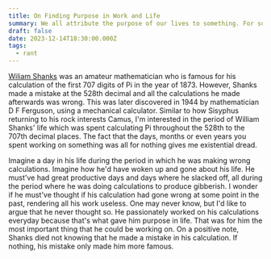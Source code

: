 ```yaml
---
title: On Finding Purpose in Work and Life
summary: We all attribute the purpose of our lives to something. For some its their work or their craft. For others its the people in their lives, children and so on. We all need to define a purpose for our actions and need something to look forward to.
draft: false
date: 2023-12-14T18:30:00.000Z
tags:
  - rant
---
```


[Wiliam Shanks](https://en.wikipedia.org/wiki/William_Shanks) was an amateur mathematician who is famous for his calculation of the first 707 digits of Pi in the year of 1873. However, Shanks made a mistake at the 528th decimal and all the calculations he made afterwards was wrong. This was later discovered in 1944 by mathematician D F Ferguson, using a mechanical calculator. Similar to how Sisyphus returning to his rock interests Camus, I'm interested in the period of William Shanks' life which was spent calculating Pi throughout the 528th to the 707th decimal places. The fact that the days, months or even years you spent working on something was all for nothing gives me existential dread. 

Imagine a day in his life during the period in which he was making wrong calculations. Imagine how he'd have woken up and gone about his life. He must've had great productive days and days where he slacked off, all during the period where he was doing calculations to produce gibberish. I wonder if he must've thought if his calculation had gone wrong at some point in the past, rendering all his work useless. One may never know, but I'd like to argue that he never thought so. He passionately worked on his calculations everyday because that's what gave him purpose in life. That was for him the most important thing that he could be working on. On a positive note, Shanks died not knowing that he made a mistake in his calculation. If nothing, his mistake only made him more famous.

 
